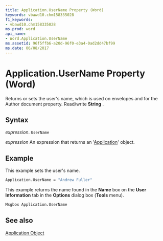 ```yaml
---
title: Application.UserName Property (Word)
keywords: vbawd10.chm158335028
f1_keywords:
- vbawd10.chm158335028
ms.prod: word
api_name:
- Word.Application.UserName
ms.assetid: 96f5ffb6-a20d-96f0-e3a4-0ad2dd47bf99
ms.date: 06/08/2017
---
```



# Application.UserName Property (Word)

Returns or sets the user's name, which is used on envelopes and for the Author document property. Read/write  **String** .


## Syntax

 _expression_. `UserName`

 _expression_ An expression that returns an '[Application](Word.Application.md)' object.


## Example

This example sets the user's name.


```vb
Application.UserName = "Andrew Fuller"
```

This example returns the name found in the  **Name** box on the **User Information** tab in the **Options** dialog box (**Tools** menu).




```vb
Msgbox Application.UserName
```


## See also


[Application Object](Word.Application.md)

